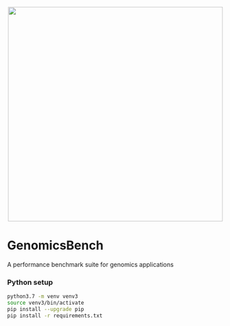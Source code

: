 <p align="center"><img src="https://github.com/arun-sub/punnet/blob/master/img/GenomicsBenchLogo.png" width="500"></p>

# GenomicsBench

A performance benchmark suite for genomics applications

### Python setup

```bash
python3.7 -m venv venv3
source venv3/bin/activate
pip install --upgrade pip
pip install -r requirements.txt
```
